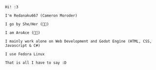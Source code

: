 `Hi! :3`

`I'm Redanaku667 (Cameron Moroder)`

`I go by She/Her (🏳‍⚧)`

`I am AroAce (🏳‍🌈)`

`I mainly work alone on Web Development and Godot Engine (HTML, CSS, Javascript & C#)`

`I use Fedora Linux`

`That is all I have to say :D`
